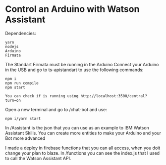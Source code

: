 <h1>Control an Arduino with Watson Assistant</h1>

Dependencies: 
    
    yarn 
    nodejs 
    Arduino
    Firmata

The Standart Firmata must be running in the Arduino
Connect your Arduino in the USB and go to ts-apistandart to use the following commands:

    npm i
    npm run compile
    npm start

    You can check if is running using http://localhost:3500/central?turn=on

Open a new terminal and go to /chat-bot and use:

    npm i/yarn start

In /Assistant is the json that you can use as an example to IBM Watson Assistant Skills. You can create more entities to make your Arduino and your Bot more advanced

I made a deploy in firebase functions that you can all access, when you doit change your plan to blaze. In /functions you can see the index.js that I used to call the Watson Assistant API.
